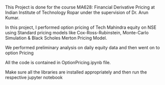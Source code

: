 This Project is done for the course MA628: Financial Derivative Pricing at Indian Institute of Technology Ropar under the 
supervision of Dr. Arun Kumar.

In this project, I performed option pricing of Tech Mahindra equity on NSE using Standard pricing models like Cox-Ross-Rubinstein,
Monte-Carlo Simulation & Black Scholes Merton Pricing Model.

We performed preliminary analysis on daily equity data and then went on to option Pricing

All the code is contained in OptionPricing.ipynb file.

Make sure all the libraries are installed appropriately and then run the respective jupyter notebook